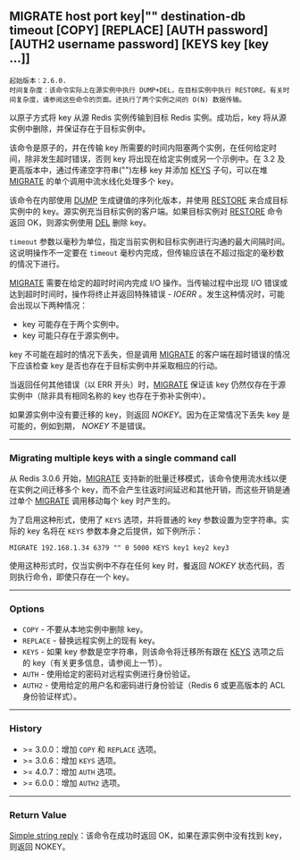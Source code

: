 ## MIGRATE host port key|"" destination-db timeout [COPY] [REPLACE] [AUTH password] [AUTH2 username password] [KEYS key [key ...]]

    起始版本：2.6.0.
    时间复杂度：该命令实际上在源实例中执行 DUMP+DEL，在目标实例中执行 RESTORE。有关时间复杂度，请参阅这些命令的页面。还执行了两个实例之间的 O(N) 数据传输。

以原子方式将 key 从源 Redis 实例传输到目标 Redis 实例。成功后，key 将从源实例中删除，并保证存在于目标实例中。

该命令是原子的，并在传输 key 所需要的时间内阻塞两个实例，在任何给定时间，除非发生超时错误，否则 key 将出现在给定实例或另一个示例中。在 3.2 及更高版本中，通过传递空字符串("")左移 key 并添加 [KEYS](KEYS.md) 子句，可以在堆 [MIGRATE](migrate.md) 的单个调用中流水线化处理多个 key。

该命令在内部使用 [DUMP](DUMP.md) 生成键值的序列化版本，并使用 [RESTORE](RESTORE.md) 来合成目标实例中的 key。源实例充当目标实例的客户端。如果目标实例对 [RESTORE](RESTORE.md) 命令返回 OK，则源实例使用 [DEL](DEL.md) 删除 key。

`timeout` 参数以毫秒为单位，指定当前实例和目标实例进行沟通的最大间隔时间。这说明操作不一定要在 `timeout` 毫秒内完成，但传输应该在不超过指定的毫秒数的情况下进行。

[MIGRATE](migrate.md) 需要在给定的超时时间内完成 I/O 操作。当传输过程中出现 I/O 错误或达到超时时间时，操作将终止并返回特殊错误 - _IOERR_ 。发生这种情况时，可能会出现以下两种情况：
- key 可能存在于两个实例中。
- key 可能只存在于源实例中。

key 不可能在超时的情况下丢失，但是调用 [MIGRATE](migrate.md) 的客户端在超时错误的情况下应该检查 key 是否也存在于目标实例中并采取相应的行动。

当返回任何其他错误（以 ERR 开头）时，[MIGRATE](migrate.md) 保证该 key 仍然仅存在于源实例中（除非具有相同名称的 key 也存在于弥补实例中）。

如果源实例中没有要迁移的 key，则返回 _NOKEY_。因为在正常情况下丢失 key 是可能的，例如到期， _NOKEY_ 不是错误。

---

### Migrating multiple keys with a single command call

从 Redis 3.0.6 开始，[MIGRATE](migrate.md) 支持新的批量迁移模式，该命令使用流水线以便在实例之间迁移多个 key，而不会产生往返时间延迟和其他开销，而这些开销是通过单个 [MIGRATE](migrate.md) 调用移动每个 key 时产生的。

为了启用这种形式，使用了 `KEYS` 选项，并将普通的 key 参数设置为空字符串。实际的 key 名将在 `KEYS` 参数本身之后提供，如下例所示：

```
MIGRATE 192.168.1.34 6379 "" 0 5000 KEYS key1 key2 key3
```

使用这种形式时，仅当实例中不存在任何 key 时，餐返回 _NOKEY_ 状态代码，否则执行命令，即使只存在一个 key。

---

### Options

- `COPY` - 不要从本地实例中删除 key。
- `REPLACE` - 替换远程实例上的现有 key。
- `KEYS` - 如果 key 参数是空字符串，则该命令将迁移所有跟在 [KEYS](KEYS.md) 选项之后的 key（有关更多信息，请参阅上一节）。
- `AUTH` - 使用给定的密码对远程实例进行身份验证。
- `AUTH2` - 使用给定的用户名和密码进行身份验证（Redis 6 或更高版本的 ACL 身份验证样式）。

---

### History

- &gt;= 3.0.0：增加 `COPY` 和 `REPLACE` 选项。
- &gt;= 3.0.6：增加 `KEYS` 选项。
- &gt;= 4.0.7：增加 `AUTH` 选项。
- &gt;= 6.0.0：增加 `AUTH2` 选项。

---

### Return Value

[Simple string reply](../topics/protocol.md#resp-simple-strings)：该命令在成功时返回 OK，如果在源实例中没有找到 key，则返回 NOKEY。